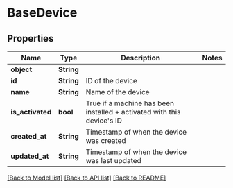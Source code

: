 # BaseDevice

## Properties

Name | Type | Description | Notes
------------ | ------------- | ------------- | -------------
**object** | **String** |  | 
**id** | **String** | ID of the device | 
**name** | **String** | Name of the device | 
**is_activated** | **bool** | True if a machine has been installed + activated with this device's ID | 
**created_at** | **String** | Timestamp of when the device was created | 
**updated_at** | **String** | Timestamp of when the device was last updated | 

[[Back to Model list]](../README.md#documentation-for-models) [[Back to API list]](../README.md#documentation-for-api-endpoints) [[Back to README]](../README.md)


